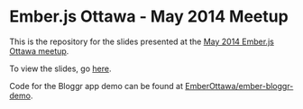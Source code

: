 # Ember.js Ottawa - May 2014 Meetup

This is the repository for the slides presented at the [May 2014 Ember.js Ottawa meetup](http://www.meetup.com/Ember-js-Ottawa/events/177550452/).

To view the slides, go [here](http://emberottawa.github.io/2014-05-May-Meetup/#/).

Code for the Bloggr app demo can be found at [EmberOttawa/ember-bloggr-demo](https://github.com/EmberOttawa/ember-bloggr-demo).
